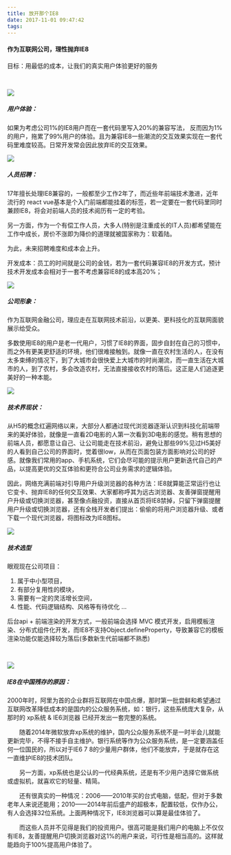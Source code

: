 ```yaml
---
title: 放开那个IE8
date: 2017-11-01 09:47:42
tags:
---
```


#### 作为互联网公司，理性抛弃IE8

目标：用最低的成本，让我们的真实用户体验更好的服务

<br>

![](http://upload-images.jianshu.io/upload_images/4773358-93d1e9fae36a6391.jpg?imageMogr2/auto-orient/strip%7CimageView2/2/w/1240)

##### 用户体验：

如果为考虑公司1%的IE8用户而在一套代码里写入20%的兼容写法， 反而因为1%的用户，拖累了99%用户的体验。且为兼容IE8一些潮流的交互效果实现在一套代码里难度较高。日常开发常会因此放弃IE的交互效果。

![](http://upload-images.jianshu.io/upload_images/4773358-32b5f2ecaf909535.jpg?imageMogr2/auto-orient/strip%7CimageView2/2/w/1240)

##### 人员招聘：

17年擅长处理IE8兼容的，一般都至少工作2年了，而近些年前端技术激进，近年流行的 react vue基本是个入门前端都能挂着的标签，若一定要在一套代码里同时兼顾IE8，将会对前端人员的技术阅历有一定的考验。

另一方面，作为一个有偿工作人员，大多人(特别是注重成长的IT人员)都希望能在工作中成长，房价不涨即为降价的道理就被国家称为：软着陆。

为此，未来招聘难度和成本会上升。
  
开发成本：员工的时间就是公司的金钱，若为一套代码兼容IE8的开发方式，预计技术开发成本会相对于一套不考虑兼容IE8的成本高20%；
  <br>

![](http://upload-images.jianshu.io/upload_images/4773358-813346d316b6ef21.jpg?imageMogr2/auto-orient/strip%7CimageView2/2/w/1240)

##### 公司形象：

作为互联网金融公司，理应走在互联网技术前沿，以更美、更科技化的互联网面貌展示给受众。

多数使用IE8的用户是老一代用户，习惯了IE8的界面，固步自封在自己的习惯中，而之外有更美更舒适的环境，他们很难接触到。就像一直在农村生活的人，在没有太多束缚的情况下，到了大城市会很快爱上大城市的时尚潮流，而一直生活在大城市的人，到了农村，多会改造农村，无法直接接收农村的落后。这正是人们追逐更美好的一种本能。
    <br>
    
![](http://upload-images.jianshu.io/upload_images/4773358-784509790374ace0.jpg?imageMogr2/auto-orient/strip%7CimageView2/2/w/1240)

##### 技术界现状：

从H5的概念红遍网络以来，大部分人都通过现代浏览器逐渐认识到科技化前端带来的美好体验，就像是一直看2D电影的人第一次看到3D电影的感觉。稍有思想的前端人员，都愿意让自己、让公司能走在技术前沿，避免让那些99%见过H5美好的人看到自己公司的界面时，觉着很low，从而在页面包装方面影响对公司的好感。就像我们常用的app、手机系统，它们会尽可能的提示用户更新迭代自己的产品，以提高更优的交互体验和更符合公司业务需求的逻辑体验。

因此，网络充满前端对引导用户升级浏览器的各种方法：IE8就算能正常运行也让它变卡、抛弃IE8的任何交互效果、大家都称呼其为远古浏览器、友善弹窗提醒用户升级或切换浏览器，甚至像点融投资，直接从首页将IE8禁掉，只留下弹窗提醒用户升级或切换浏览器，还有全栈开发者们提出：偷偷的将用户浏览器升级、或者下载一个现代浏览器，将图标改为IE8图标。
<br>  

![](http://upload-images.jianshu.io/upload_images/4773358-10c8e9a2491f9763.jpg?imageMogr2/auto-orient/strip%7CimageView2/2/w/1240)

##### 技术选型

眼观现在公司项目：

1. 属于中小型项目，
2. 有部分复用性的模块，
3. 需要有一定的灵活增长空间，
4. 性能、代码逻辑结构、风格等有待优化
...

后台api + 前端渲染的开发方式，一般前端会选择 MVC 模式开发，启用模板渲染、分布式组件化开发，而IE8不支持Object.defineProperty，导致兼容它的模板渲染功能仅能选择较为落后(多数新生代前端都不熟悉)



  <br>

![](http://upload-images.jianshu.io/upload_images/4773358-d418e6a9f82c5a1e.jpg?imageMogr2/auto-orient/strip%7CimageView2/2/w/1240)  

##### IE8在中国残存的原因：

2000年时，阿里为首的企业群将互联网在中国点爆，那时第一批尝鲜和希望通过互联网改革降低成本的是国内的公众服务系统，如：银行，这些系统庞大复杂，从那时的 xp系统 & IE6浏览器 已经开发出一套完整的系统。

　　随着2014年微软放弃xp系统的维护，国内公众服务系统不是一时半会儿就能更新完毕，不得不接手自主维护。银行系统等作为公众服务系统，是一定要涵盖任何一位国民的，所以对于IE6 7 8的少量用户群体，他们不能放弃，于是就存在这一直维护IE8的技术团队。

　　另一方面，xp系统也是公认的一代经典系统，还是有不少用户选择它做系统或虚拟机，就喜欢它的轻量、精简。

　　还有很真实的一种情况：2006——2010年买的台式电脑，低配，但对于多数老年人来说还能用；2010——2014年前后盛产的超极本，配置较低，仅作办公，有人会选择32位系统。上面两种情况下，IE8浏览器可以算是最佳体验了。

　　而这些人员并不见得是我们的投资用户。很高可能是我们用户的电脑上不仅仅有IE8，友善提醒用户切换浏览器对这1%的用户来说，可行性是相当高的。这样就能趋向于100%提高用户体验了。